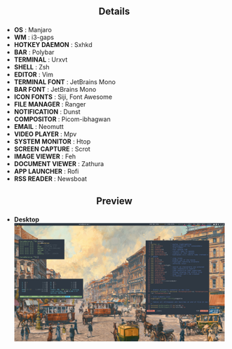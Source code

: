 ## <p align="center">Details</p>

+ **OS**                : Manjaro
+ **WM**                : i3-gaps
+ **HOTKEY DAEMON**     : Sxhkd
+ **BAR**               : Polybar
+ **TERMINAL**          : Urxvt
+ **SHELL**             : Zsh
+ **EDITOR**            : Vim
+ **TERMINAL FONT**     : JetBrains Mono
+ **BAR FONT**          : JetBrains Mono
+ **ICON FONTS**        : Siji, Font Awesome
+ **FILE MANAGER**      : Ranger
+ **NOTIFICATION**      : Dunst
+ **COMPOSITOR**        : Picom-ibhagwan
+ **EMAIL**             : Neomutt
+ **VIDEO PLAYER**      : Mpv
+ **SYSTEM MONITOR**    : Htop
+ **SCREEN CAPTURE**    : Scrot
+ **IMAGE VIEWER**      : Feh
+ **DOCUMENT VIEWER**   : Zathura
+ **APP LAUNCHER**      : Rofi
+ **RSS READER**        : Newsboat

## <p align="center">Preview</p>

+ **Desktop**
![](images/2020-08-14-155651_1920x1080_scrot.png)
